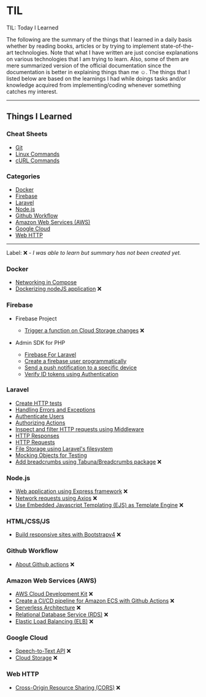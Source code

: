 # TIL

TIL: Today I Learned

The following are the summary of the things that I learned in a daily basis whether by reading books, articles or by trying to implement state-of-the-art technologies. Note that what I have written are just concise explanations on various technologies that I am trying to learn. Also, some of them are mere summarized version of the official documentation since the documentation is better in explaining things than me :relaxed:. The things that I listed below are based on the learnings I had while doings tasks and/or knowledge acquired from implementing/coding whenever something catches my interest.

---

## Things I Learned

### Cheat Sheets

- [Git](cheat_sheets/git.md)
- [Linux Commands](cheat_sheets/linux.md)
- [cURL Commands](cheat_sheets/curl.md)

### Categories

- [Docker](#docker)
- [Firebase](#firebase)
- [Laravel](#laravel)
- [Node.js](#nodejs)
- [Github Workflow](#github-workflow)
- [Amazon Web Services (AWS)](#amazon-web-services-aws)
- [Google Cloud](#google-cloud)
- [Web HTTP](#web-http)

---

Label: :x: - _I was able to learn but summary has not been created yet._

### Docker

- [Networking in Compose](docker/networking-in-compose.md)
- [Dockerizing nodeJS application](docker/dockerizing-nodejs.md) :x:

### Firebase

- Firebase Project
  - [Trigger a function on Cloud Storage changes](firebase_project/cloud_functions/cloud-storage-triggers.md) :x:

- Admin SDK for PHP
  - [Firebase For Laravel](laravel_server/firebase-for-laravel.md)
  - [Create a firebase user programmatically](laravel_server/create-user.md)
  - [Send a push notification to a specific device](laravel_server/cloud-messaging.md)
  - [Verify ID tokens using Authentication](laravel_server/authentication.md)

### Laravel

- [Create HTTP tests](laravel/http-test.md)
- [Handling Errors and Exceptions](laravel/error-handling.md)
- [Authenticate Users](laravel/authentication.md)
- [Authorizing Actions](laravel/authorization.md)
- [Inspect and filter HTTP requests using Middleware](laravel/middleware.md)
- [HTTP Responses](laravel/http-response.md)
- [HTTP Requests](laravel/http-request.md)
- [File Storage using Laravel's filesystem](laravel/file-storage.md)
- [Mocking Objects for Testing](laravel/mocking.md)
- [Add breadcrumbs using Tabuna/Breadcrumbs package](laravel/tabuna-breadcrumbs.md) :x:

### Node.js

- [Web application using Express framework](nodejs/express.md) :x:
- [Network requests using Axios](nodejs/axios.md) :x:
- [Use Embedded Javascript Templating (EJS) as Template Engine](node/ejs.md) :x:

### HTML/CSS/JS

- [Build responsive sites with Bootstrapv4](html_css_js/bootstrap.md) :x:

### Github Workflow

- [About Github actions](github_workflow/github-actions.md) :x:

### Amazon Web Services (AWS)

- [AWS Cloud Development Kit](aws/cdk.md) :x:
- [Create a CI/CD pipeline for Amazon ECS with Github Actions](aws/ecs.md) :x:
- [Serverless Architecture](aws/serverless.md) :x:
- [Relational Database Service (RDS)](aws/rds.md) :x:
- [Elastic Load Balancing (ELB)](aws/elb.md) :x:

### Google Cloud

- [Speech-to-Text API](google_cloud/speech-to-text.md) :x:
- [Cloud Storage](google_cloud/cloud-storage.md) :x:

### Web HTTP

- [Cross-Origin Resource Sharing (CORS)](web_http/cors.md) :x:
